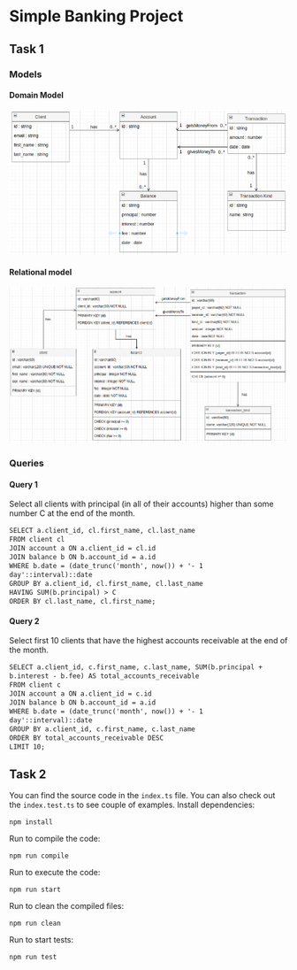 # Simple Banking Project


## Task 1

### Models

#### Domain Model
![domain model](./images/domain_model.png)

#### Relational model
![relational model](./images/relational_model.png)

### Queries

#### Query 1
Select all clients with principal (in all of their accounts) higher than some number C at the end of the month.

```
SELECT a.client_id, cl.first_name, cl.last_name
FROM client cl
JOIN account a ON a.client_id = cl.id
JOIN balance b ON b.account_id = a.id
WHERE b.date = (date_trunc('month', now()) + '- 1 day'::interval)::date
GROUP BY a.client_id, cl.first_name, cl.last_name
HAVING SUM(b.principal) > C
ORDER BY cl.last_name, cl.first_name;
```

#### Query 2
Select first 10 clients that have the highest accounts receivable at the end of the month.

```
SELECT a.client_id, c.first_name, c.last_name, SUM(b.principal + b.interest - b.fee) AS total_accounts_receivable
FROM client c
JOIN account a ON a.client_id = c.id
JOIN balance b ON b.account_id = a.id
WHERE b.date = (date_trunc('month', now()) + '- 1 day'::interval)::date
GROUP BY a.client_id, c.first_name, c.last_name
ORDER BY total_accounts_receivable DESC
LIMIT 10;
```

## Task 2
You can find the source code in the `index.ts` file. You can also check out the `index.test.ts` to see couple of examples.
Install dependencies:
```
npm install
```

Run to compile the code:
```
npm run compile
```

Run to execute the code:
```
npm run start
```

Run to clean the compiled files:
```
npm run clean
```

Run to start tests:
```
npm run test
```
